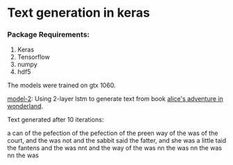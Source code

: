 # Text generation in keras

### Package Requirements:
1. Keras
2. Tensorflow
3. numpy
4. hdf5

The models were trained on gtx 1060.

[model-2](./lstm_model_2.ipynb): Using 2-layer lstm to generate text from book [alice's adventure in wonderland](https://www.gutenberg.org/ebooks/11).

Text generated after 10 iterations:

a can of the pefection of the pefection of the preen way of the was of the court, and the was not and the sabbit said the fatter, and she was a little taid the fantens and the was nnt and the way of the was nn the was nn the was nn the was
